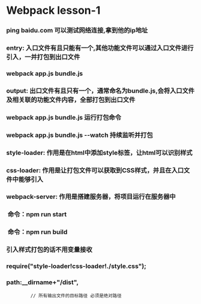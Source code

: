 # Webpack lesson-1

###     ping baidu.com 可以测试网络连接,拿到他的ip地址 
### 	entry: 入口文件有且只能有一个,其他功能文件可以通过入口文件进行引入，一并打包到出口文件

### 	webpack app.js bundle.js
### 	output: 出口文件有且只有一个，通常命名为bundle.js,会将入口文件及相关联的功能文件内容，全部打包到出口文件 
### 	     webpack app.js bundle.js 运行打包命令

### 	     webpack app.js bundle.js --watch 持续监听并打包

### 	     style-loader: 作用是在html中添加style标签，让html可以识别样式

### 	     css-loader: 作用是让打包文件可以获取到CSS样式，并且在入口文件中能够引入

### 	webpack-server: 作用是搭建服务器，将项目运行在服务器中 


###  命令：npm run start   

###  命令：npm run build

###     引入样式打包的话不用变量接收
###     require("style-loader!css-loader!./style.css");

###     path:__dirname+"/dist",
        	 // 所有输出文件的目标路径 必须是绝对路径


